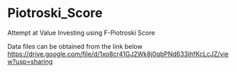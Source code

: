 # Piotroski_Score
Attempt at Value Investing using F-Piotroski Score

Data files can be obtained from the link below
https://drive.google.com/file/d/1xo8cr41GJ2Wk8j0qbPNd633ihfKcLcJZ/view?usp=sharing
